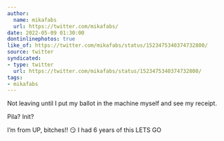 ```yaml
---
author:
  name: mikafabs
  url: https://twitter.com/mikafabs/
date: 2022-05-09 01:30:00
dontinlinephotos: true
like_of: https://twitter.com/mikafabs/status/1523475340374732800/
source: twitter
syndicated:
- type: twitter
  url: https://twitter.com/mikafabs/status/1523475340374732800/
tags:
- mikafabs
---
```


Not leaving until I put my ballot in the machine myself and see my receipt.



Pila? Init?



I’m from UP, bitches!! 😏 I had 6 years of this LETS GO